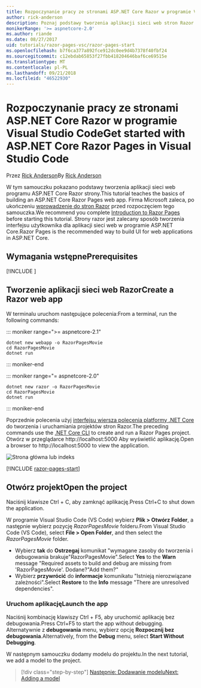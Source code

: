 ```yaml
---
title: Rozpoczynanie pracy ze stronami ASP.NET Core Razor w programie Visual Studio Code
author: rick-anderson
description: Poznaj podstawy tworzenia aplikacji sieci web stron Razor programu ASP.NET Core za pomocą programu Visual Studio Code.
monikerRange: '>= aspnetcore-2.0'
ms.author: riande
ms.date: 08/27/2017
uid: tutorials/razor-pages-vsc/razor-pages-start
ms.openlocfilehash: b7f6ca377a892fce912dc0ee9d4b7378f40fbf24
ms.sourcegitcommit: c12ebdab65853f27fbb418204646baf6ce69515e
ms.translationtype: MT
ms.contentlocale: pl-PL
ms.lasthandoff: 09/21/2018
ms.locfileid: "46522930"
---
```

# <a name="get-started-with-aspnet-core-razor-pages-in-visual-studio-code"></a><span data-ttu-id="8064b-103">Rozpoczynanie pracy ze stronami ASP.NET Core Razor w programie Visual Studio Code</span><span class="sxs-lookup"><span data-stu-id="8064b-103">Get started with ASP.NET Core Razor Pages in Visual Studio Code</span></span>

<span data-ttu-id="8064b-104">Przez [Rick Anderson](https://twitter.com/RickAndMSFT)</span><span class="sxs-lookup"><span data-stu-id="8064b-104">By [Rick Anderson](https://twitter.com/RickAndMSFT)</span></span>

<span data-ttu-id="8064b-105">W tym samouczku pokazano podstawy tworzenia aplikacji sieci web programu ASP.NET Core Razor strony.</span><span class="sxs-lookup"><span data-stu-id="8064b-105">This tutorial teaches the basics of building an ASP.NET Core Razor Pages web app.</span></span> <span data-ttu-id="8064b-106">Firma Microsoft zaleca, po ukończeniu [wprowadzenie do stron Razor](xref:razor-pages/index) przed rozpoczęciem tego samouczka.</span><span class="sxs-lookup"><span data-stu-id="8064b-106">We recommend you complete [Introduction to Razor Pages](xref:razor-pages/index) before starting this tutorial.</span></span> <span data-ttu-id="8064b-107">Strony razor jest zalecany sposób tworzenia interfejsu użytkownika dla aplikacji sieci web w programie ASP.NET Core.</span><span class="sxs-lookup"><span data-stu-id="8064b-107">Razor Pages is the recommended way to build UI for web applications in ASP.NET Core.</span></span>

## <a name="prerequisites"></a><span data-ttu-id="8064b-108">Wymagania wstępne</span><span class="sxs-lookup"><span data-stu-id="8064b-108">Prerequisites</span></span>

[!INCLUDE [](~/includes/net-core-prereqs-vscode.md)]

## <a name="create-a-razor-web-app"></a><span data-ttu-id="8064b-109">Tworzenie aplikacji sieci web Razor</span><span class="sxs-lookup"><span data-stu-id="8064b-109">Create a Razor web app</span></span>

<span data-ttu-id="8064b-110">W terminalu uruchom następujące polecenia:</span><span class="sxs-lookup"><span data-stu-id="8064b-110">From a terminal, run the following commands:</span></span>

::: moniker range=">= aspnetcore-2.1"

```console
dotnet new webapp -o RazorPagesMovie
cd RazorPagesMovie
dotnet run
```

::: moniker-end

::: moniker range="= aspnetcore-2.0"

```console
dotnet new razor -o RazorPagesMovie
cd RazorPagesMovie
dotnet run
```

::: moniker-end

<span data-ttu-id="8064b-111">Poprzednie polecenia użyj [interfejsu wiersza polecenia platformy .NET Core](https://docs.microsoft.com/dotnet/core/tools/dotnet) do tworzenia i uruchamiania projektów stron Razor.</span><span class="sxs-lookup"><span data-stu-id="8064b-111">The preceding commands use the [.NET Core CLI](https://docs.microsoft.com/dotnet/core/tools/dotnet) to create and run a Razor Pages project.</span></span> <span data-ttu-id="8064b-112">Otwórz w przeglądarce http://localhost:5000 Aby wyświetlić aplikację.</span><span class="sxs-lookup"><span data-stu-id="8064b-112">Open a browser to http://localhost:5000 to view the application.</span></span>

![Strona główna lub indeks](../razor-pages/razor-pages-start/_static/home.png)

[!INCLUDE [razor-pages-start](../../includes/RP/razor-pages-start.md)]

## <a name="open-the-project"></a><span data-ttu-id="8064b-114">Otwórz projekt</span><span class="sxs-lookup"><span data-stu-id="8064b-114">Open the project</span></span>

<span data-ttu-id="8064b-115">Naciśnij klawisze Ctrl + C, aby zamknąć aplikację.</span><span class="sxs-lookup"><span data-stu-id="8064b-115">Press Ctrl+C to shut down the application.</span></span>

<span data-ttu-id="8064b-116">W programie Visual Studio Code (VS Code) wybierz **Plik > Otwórz Folder**, a następnie wybierz pozycję *RazorPagesMovie* folderu.</span><span class="sxs-lookup"><span data-stu-id="8064b-116">From Visual Studio Code (VS Code), select **File > Open Folder**, and then select the *RazorPagesMovie* folder.</span></span>

- <span data-ttu-id="8064b-117">Wybierz **tak** do **Ostrzegaj** komunikat "wymagane zasoby do tworzenia i debugowania brakuje"RazorPagesMovie".</span><span class="sxs-lookup"><span data-stu-id="8064b-117">Select **Yes** to the **Warn** message "Required assets to build and debug are missing from 'RazorPagesMovie'.</span></span> <span data-ttu-id="8064b-118">Dodane?"</span><span class="sxs-lookup"><span data-stu-id="8064b-118">Add them?"</span></span>
- <span data-ttu-id="8064b-119">Wybierz **przywrócić** do **informacje** komunikatu "Istnieją nierozwiązane zależności".</span><span class="sxs-lookup"><span data-stu-id="8064b-119">Select **Restore** to the **Info** message "There are unresolved dependencies".</span></span>

### <a name="launch-the-app"></a><span data-ttu-id="8064b-120">Uruchom aplikację</span><span class="sxs-lookup"><span data-stu-id="8064b-120">Launch the app</span></span>

<span data-ttu-id="8064b-121">Naciśnij kombinację klawiszy Ctrl + F5, aby uruchomić aplikację bez debugowania.</span><span class="sxs-lookup"><span data-stu-id="8064b-121">Press Ctrl+F5 to start the app without debugging.</span></span> <span data-ttu-id="8064b-122">Alternatywnie z **debugowania** menu, wybierz opcję **Rozpocznij bez debugowania**.</span><span class="sxs-lookup"><span data-stu-id="8064b-122">Alternatively, from the **Debug** menu, select **Start Without Debugging**.</span></span>

<span data-ttu-id="8064b-123">W następnym samouczku dodamy modelu do projektu.</span><span class="sxs-lookup"><span data-stu-id="8064b-123">In the next tutorial, we add a model to the project.</span></span> 

> [!div class="step-by-step"]
> [<span data-ttu-id="8064b-124">Następnie: Dodawanie modelu</span><span class="sxs-lookup"><span data-stu-id="8064b-124">Next: Adding a model</span></span>](xref:tutorials/razor-pages-vsc/model)  
